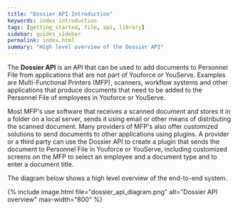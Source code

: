 ```yaml
---
title: "Dossier API Introduction"
keywords: index introduction
tags: [getting_started, file, api, library]
sidebar: guides_sidebar
permalink: index.html
summary: "High level overview of the Dossier API"
---
```



The **Dossier API** is an API that can be used to add documents to Personnel File from applications that are not part of Youforce or YouServe. Examples are Multi-Functional Printers (MFP), scanners, workflow systems and other applications that produce documents that need to be added to the Personnel File of employees in Youforce or YouServe.

Most MFP's use software that receives a scanned document and stores it in a folder on a local server, sends it using email or other means of distributing the scanned document. Many providers of MFP's also offer customized solutions to send documents to other applications using plugins. A provider or a third party can use the Dossier API to create a plugin that sends the document to Personnel File in Youforce or YouServe, including customized screens on the MFP to select an employee and a document type and to enter a document title.

The diagram below shows a high level overview of the end-to-end system.

{% include image.html file="dossier_api_diagram.png" alt="Dossier API overview" max-width="800" %}
